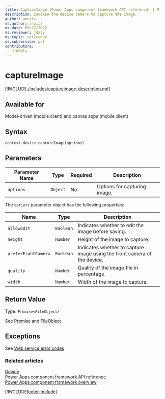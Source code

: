 ```yaml
---
title: CaptureImage (Power Apps component framework API reference) | Microsoft Docs
description: Invokes the device camera to capture the image.
author: anuitz
ms.author: anuitz
ms.date: 05/27/2022
ms.reviewer: jdaly
ms.topic: reference
ms.subservice: pcf
contributors:
 - JimDaly
---
```


# captureImage

[!INCLUDE[./includes/captureimage-description.md](./includes/captureimage-description.md)]

## Available for

Model-driven (mobile client) and canvas apps (mobile client)

## Syntax

`context.device.captureImage(options)`

## Parameters

| Parameter Name | Type     | Required | Description                  |
| -------------- | -------- | -------- | ---------------------------- |
| `options`      | `Object` | No       | Options for capturing image. |

The `options` parameter object has the following properties:

| Name                | Type      | Description                                                              |
| ------------------- | --------- | ------------------------------------------------------------------------ |
| `allowEdit`         | `Boolean` | Indicates whether to edit the image before saving.                       |
| `height`            | `Number`  | Height of the image to capture.                                          |
| `preferFrontCamera` | `Boolean` | Indicates whether to capture image using the front camera of the device. |
| `quality`           | `Number`  | Quality of the image file in percentage.                                 |
| `width`             | `Number`  | Width of the image to capture.                                           |

## Return Value

Type: `Promise<FileObject>`

See [Promise](https://developer.mozilla.org/docs/Web/JavaScript/reference/Global_Objects/Promise) and [FileObject](../fileobject.md)

## Exceptions

See [Web service error codes](../../../data-platform/reference/web-service-error-codes.md)

### Related articles

[Device](../device.md)<br/>
[Power Apps component framework API reference](../../reference/index.md)<br/>
[Power Apps component framework overview](../../overview.md)

[!INCLUDE[footer-include](../../../../includes/footer-banner.md)]
